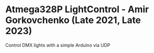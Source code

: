 # Atmega328P LightControl - Amir Gorkovchenko (Late 2021, Late 2023)
Control DMX lights with a simple Arduino via UDP
